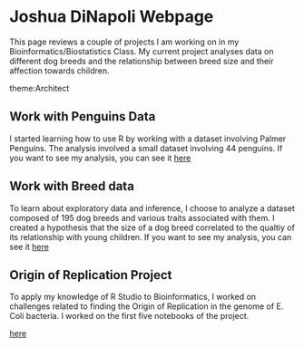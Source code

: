 # Joshua DiNapoli Webpage
This page reviews a couple of projects I am working on in my Bioinformatics/Biostatistics Class. My current project analyses data on different dog breeds and the relationship between breed size and their affection towards children. 

theme:Architect

## Work with Penguins Data

I started learning how to use R by working with a dataset involving Palmer Penguins. The analysis involved a small dataset involving 44 penguins. If you want to see my analysis, you can see it [here](https://JDiNap01.github.io/BioStatisticsAnalysis/PalmerPenguins_Initial.html) 


## Work with Breed data 

To learn about exploratory data and inference, I choose to analyze a dataset composed of 195 dog breeds and various traits associated with them. I created a hypothesis that the size of a dog breed correlated to the qualtiy of its relationship with young children. If you want to see my analysis, you can see it [here](https://JDiNap01.github.io/BioStatisticsAnalysis/BreedTraits.html) 

## Origin of Replication Project

To apply my knowledge of R Studio to Bioinformatics, I worked on challenges related to finding the Origin of Replication in the genome of E. Coli bacteria. I worked on the first five notebooks of the project. 

[here](https://JDiNap01.github.io/BioStatisticsAnalysis/BIO4ST1_Group4/Replication_Joshua_DiNapoli.html) 
